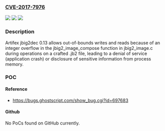 ### [CVE-2017-7976](https://cve.mitre.org/cgi-bin/cvename.cgi?name=CVE-2017-7976)
![](https://img.shields.io/static/v1?label=Product&message=n%2Fa&color=blue)
![](https://img.shields.io/static/v1?label=Version&message=n%2Fa&color=blue)
![](https://img.shields.io/static/v1?label=Vulnerability&message=n%2Fa&color=brighgreen)

### Description

Artifex jbig2dec 0.13 allows out-of-bounds writes and reads because of an integer overflow in the jbig2_image_compose function in jbig2_image.c during operations on a crafted .jb2 file, leading to a denial of service (application crash) or disclosure of sensitive information from process memory.

### POC

#### Reference
- https://bugs.ghostscript.com/show_bug.cgi?id=697683

#### Github
No PoCs found on GitHub currently.

